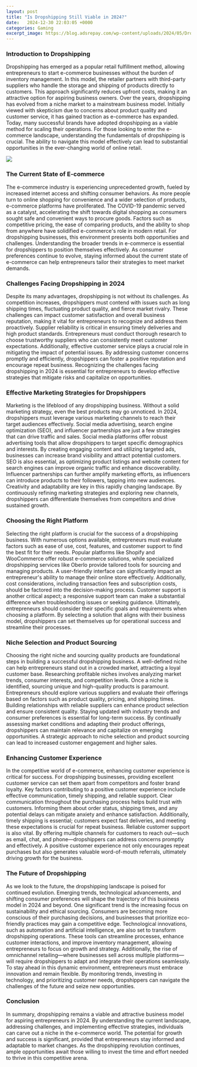 ```yaml
---
layout: post
title: "Is Dropshipping Still Viable in 2024?"
date:   2024-12-30 22:03:05 +0000
categories: Gaming
excerpt_image: https://blog.adsrepay.com/wp-content/uploads/2024/05/Dropshipping-in-2024-Why-Its-Still-Viable-and-How-to-Succeed.png
---
```


### Introduction to Dropshipping
Dropshipping has emerged as a popular retail fulfillment method, allowing entrepreneurs to start e-commerce businesses without the burden of inventory management. In this model, the retailer partners with third-party suppliers who handle the storage and shipping of products directly to customers. This approach significantly reduces upfront costs, making it an attractive option for aspiring business owners.
Over the years, dropshipping has evolved from a niche market to a mainstream business model. Initially viewed with skepticism due to concerns about product quality and customer service, it has gained traction as e-commerce has expanded. Today, many successful brands have adopted dropshipping as a viable method for scaling their operations. For those looking to enter the e-commerce landscape, understanding the fundamentals of dropshipping is crucial. The ability to navigate this model effectively can lead to substantial opportunities in the ever-changing world of online retail.

![](https://blog.adsrepay.com/wp-content/uploads/2024/05/Dropshipping-in-2024-Why-Its-Still-Viable-and-How-to-Succeed.png)
### The Current State of E-commerce
The e-commerce industry is experiencing unprecedented growth, fueled by increased internet access and shifting consumer behaviors. As more people turn to online shopping for convenience and a wider selection of products, e-commerce platforms have proliferated. The COVID-19 pandemic served as a catalyst, accelerating the shift towards digital shopping as consumers sought safe and convenient ways to procure goods.
Factors such as competitive pricing, the ease of comparing products, and the ability to shop from anywhere have solidified e-commerce's role in modern retail. For dropshipping businesses, this environment presents both opportunities and challenges. Understanding the broader trends in e-commerce is essential for dropshippers to position themselves effectively. As consumer preferences continue to evolve, staying informed about the current state of e-commerce can help entrepreneurs tailor their strategies to meet market demands.
### Challenges Facing Dropshipping in 2024
Despite its many advantages, dropshipping is not without its challenges. As competition increases, dropshippers must contend with issues such as long shipping times, fluctuating product quality, and fierce market rivalry. These challenges can impact customer satisfaction and overall business reputation, making it vital for entrepreneurs to recognize and address them proactively.
Supplier reliability is critical in ensuring timely deliveries and high product standards. Entrepreneurs must conduct thorough research to choose trustworthy suppliers who can consistently meet customer expectations. Additionally, effective customer service plays a crucial role in mitigating the impact of potential issues. By addressing customer concerns promptly and efficiently, dropshippers can foster a positive reputation and encourage repeat business. Recognizing the challenges facing dropshipping in 2024 is essential for entrepreneurs to develop effective strategies that mitigate risks and capitalize on opportunities.
### Effective Marketing Strategies for Dropshippers
Marketing is the lifeblood of any dropshipping business. Without a solid marketing strategy, even the best products may go unnoticed. In 2024, dropshippers must leverage various marketing channels to reach their target audiences effectively. Social media advertising, search engine optimization (SEO), and influencer partnerships are just a few strategies that can drive traffic and sales.
Social media platforms offer robust advertising tools that allow dropshippers to target specific demographics and interests. By creating engaging content and utilizing targeted ads, businesses can increase brand visibility and attract potential customers. SEO is also essential, as optimizing product listings and website content for search engines can improve organic traffic and enhance discoverability.
Influencer partnerships can further amplify marketing efforts, as influencers can introduce products to their followers, tapping into new audiences. Creativity and adaptability are key in this rapidly changing landscape. By continuously refining marketing strategies and exploring new channels, dropshippers can differentiate themselves from competitors and drive sustained growth.
### Choosing the Right Platform
Selecting the right platform is crucial for the success of a dropshipping business. With numerous options available, entrepreneurs must evaluate factors such as ease of use, cost, features, and customer support to find the best fit for their needs. Popular platforms like Shopify and WooCommerce offer robust e-commerce solutions, while specialized dropshipping services like Oberlo provide tailored tools for sourcing and managing products.
A user-friendly interface can significantly impact an entrepreneur's ability to manage their online store effectively. Additionally, cost considerations, including transaction fees and subscription costs, should be factored into the decision-making process. Customer support is another critical aspect; a responsive support team can make a substantial difference when troubleshooting issues or seeking guidance.
Ultimately, entrepreneurs should consider their specific goals and requirements when choosing a platform. By selecting a solution that aligns with their business model, dropshippers can set themselves up for operational success and streamline their processes.
### Niche Selection and Product Sourcing
Choosing the right niche and sourcing quality products are foundational steps in building a successful dropshipping business. A well-defined niche can help entrepreneurs stand out in a crowded market, attracting a loyal customer base. Researching profitable niches involves analyzing market trends, consumer interests, and competition levels.
Once a niche is identified, sourcing unique and high-quality products is paramount. Entrepreneurs should explore various suppliers and evaluate their offerings based on factors such as product quality, pricing, and shipping times. Building relationships with reliable suppliers can enhance product selection and ensure consistent quality.
Staying updated with industry trends and consumer preferences is essential for long-term success. By continually assessing market conditions and adapting their product offerings, dropshippers can maintain relevance and capitalize on emerging opportunities. A strategic approach to niche selection and product sourcing can lead to increased customer engagement and higher sales.
### Enhancing Customer Experience
In the competitive world of e-commerce, enhancing customer experience is critical for success. For dropshipping businesses, providing excellent customer service can set them apart from competitors and foster brand loyalty. Key factors contributing to a positive customer experience include effective communication, timely shipping, and reliable support.
Clear communication throughout the purchasing process helps build trust with customers. Informing them about order status, shipping times, and any potential delays can mitigate anxiety and enhance satisfaction. Additionally, timely shipping is essential; customers expect fast deliveries, and meeting these expectations is crucial for repeat business.
Reliable customer support is also vital. By offering multiple channels for customers to reach out—such as email, chat, and phone—dropshippers can address concerns promptly and effectively. A positive customer experience not only encourages repeat purchases but also generates valuable word-of-mouth referrals, ultimately driving growth for the business.
### The Future of Dropshipping
As we look to the future, the dropshipping landscape is poised for continued evolution. Emerging trends, technological advancements, and shifting consumer preferences will shape the trajectory of this business model in 2024 and beyond. One significant trend is the increasing focus on sustainability and ethical sourcing. Consumers are becoming more conscious of their purchasing decisions, and businesses that prioritize eco-friendly practices may gain a competitive edge.
Technological innovations, such as automation and artificial intelligence, are also set to transform dropshipping operations. These tools can streamline processes, enhance customer interactions, and improve inventory management, allowing entrepreneurs to focus on growth and strategy. Additionally, the rise of omnichannel retailing—where businesses sell across multiple platforms—will require dropshippers to adapt and integrate their operations seamlessly.
To stay ahead in this dynamic environment, entrepreneurs must embrace innovation and remain flexible. By monitoring trends, investing in technology, and prioritizing customer needs, dropshippers can navigate the challenges of the future and seize new opportunities.
### Conclusion
In summary, dropshipping remains a viable and attractive business model for aspiring entrepreneurs in 2024. By understanding the current landscape, addressing challenges, and implementing effective strategies, individuals can carve out a niche in the e-commerce world. The potential for growth and success is significant, provided that entrepreneurs stay informed and adaptable to market changes. As the dropshipping revolution continues, ample opportunities await those willing to invest the time and effort needed to thrive in this competitive arena.